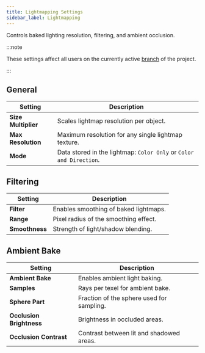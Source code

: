 ```yaml
---
title: Lightmapping Settings
sidebar_label: Lightmapping
---
```


Controls baked lighting resolution, filtering, and ambient occlusion.

:::note

These settings affect all users on the currently active [branch](../../version-control/branches.md) of the project.

:::

## General

| Setting | Description |
| --- | --- |
| **Size Multiplier** | Scales lightmap resolution per object. |
| **Max Resolution** | Maximum resolution for any single lightmap texture. |
| **Mode** | Data stored in the lightmap: `Color Only` or `Color and Direction`. |

## Filtering

| Setting | Description |
| --- | --- |
| **Filter** | Enables smoothing of baked lightmaps. |
| **Range** | Pixel radius of the smoothing effect. |
| **Smoothness** | Strength of light/shadow blending. |

## Ambient Bake

| Setting | Description |
| --- | --- |
| **Ambient Bake** | Enables ambient light baking. |
| **Samples** | Rays per texel for ambient bake. |
| **Sphere Part** | Fraction of the sphere used for sampling. |
| **Occlusion Brightness** | Brightness in occluded areas. |
| **Occlusion Contrast** | Contrast between lit and shadowed areas. |

